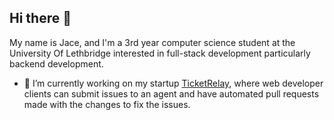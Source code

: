 ## Hi there 👋

My name is Jace, and I'm a 3rd year computer science student at the University Of Lethbridge interested in full-stack development particularly backend development.

- 🔭 I’m currently working on my startup [TicketRelay](https://ticketrelay.net), where web developer clients can submit issues       to an agent and have automated pull requests made with the changes to fix the issues.

